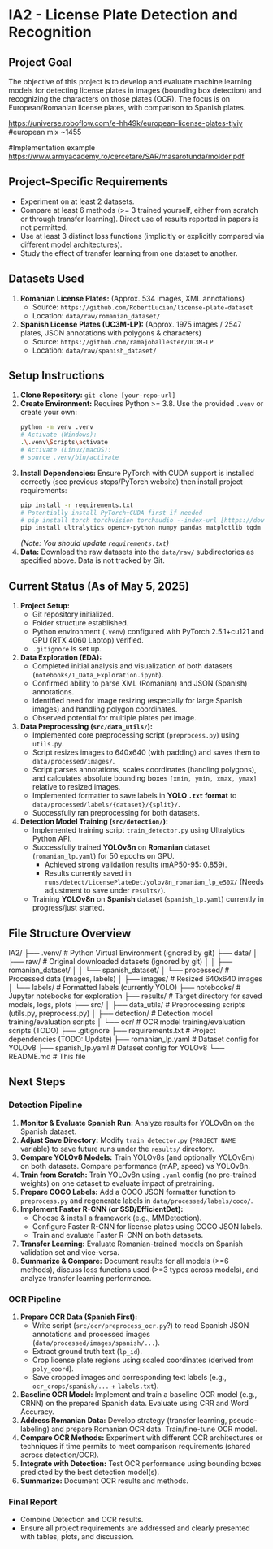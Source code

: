 ﻿# IA2 - License Plate Detection and Recognition

## Project Goal

The objective of this project is to develop and evaluate machine learning models for detecting license plates in images (bounding box detection) and recognizing the characters on those plates (OCR). The focus is on European/Romanian license plates, with comparison to Spanish plates.

https://universe.roboflow.com/e-hh49k/european-license-plates-tjviy #european mix ~1455

#Implementation example
https://www.armyacademy.ro/cercetare/SAR/masarotunda/molder.pdf

## Project-Specific Requirements

* Experiment on at least 2 datasets.
* Compare at least 6 methods (>= 3 trained yourself, either from scratch or through transfer learning). Direct use of results reported in papers is not permitted.
* Use at least 3 distinct loss functions (implicitly or explicitly compared via different model architectures).
* Study the effect of transfer learning from one dataset to another.

## Datasets Used

1.  **Romanian License Plates:** (Approx. 534 images, XML annotations)
    * Source: `https://github.com/RobertLucian/license-plate-dataset`
    * Location: `data/raw/romanian_dataset/`
2.  **Spanish License Plates (UC3M-LP):** (Approx. 1975 images / 2547 plates, JSON annotations with polygons & characters)
    * Source: `https://github.com/ramajoballester/UC3M-LP`
    * Location: `data/raw/spanish_dataset/`

## Setup Instructions

1.  **Clone Repository:** `git clone [your-repo-url]`
2.  **Create Environment:** Requires Python >= 3.8. Use the provided `.venv` or create your own:
    ```bash
    python -m venv .venv
    # Activate (Windows):
    .\.venv\Scripts\activate
    # Activate (Linux/macOS):
    # source .venv/bin/activate
    ```
3.  **Install Dependencies:** Ensure PyTorch with CUDA support is installed correctly (see previous steps/PyTorch website) then install project requirements:
    ```bash
    pip install -r requirements.txt
    # Potentially install PyTorch+CUDA first if needed
    # pip install torch torchvision torchaudio --index-url [https://download.pytorch.org/whl/cu121](https://download.pytorch.org/whl/cu121)
    pip install ultralytics opencv-python numpy pandas matplotlib tqdm Pillow # Add more as needed
    ```
    *(Note: You should update `requirements.txt`)*
4.  **Data:** Download the raw datasets into the `data/raw/` subdirectories as specified above. Data is not tracked by Git.

## Current Status (As of May 5, 2025)

1.  **Project Setup:**
    * Git repository initialized.
    * Folder structure established.
    * Python environment (`.venv`) configured with PyTorch 2.5.1+cu121 and GPU (RTX 4060 Laptop) verified.
    * `.gitignore` is set up.
2.  **Data Exploration (EDA):**
    * Completed initial analysis and visualization of both datasets (`notebooks/1_Data_Exploration.ipynb`).
    * Confirmed ability to parse XML (Romanian) and JSON (Spanish) annotations.
    * Identified need for image resizing (especially for large Spanish images) and handling polygon coordinates.
    * Observed potential for multiple plates per image.
3.  **Data Preprocessing (`src/data_utils/`):**
    * Implemented core preprocessing script (`preprocess.py`) using `utils.py`.
    * Script resizes images to 640x640 (with padding) and saves them to `data/processed/images/`.
    * Script parses annotations, scales coordinates (handling polygons), and calculates absolute bounding boxes `[xmin, ymin, xmax, ymax]` relative to resized images.
    * Implemented formatter to save labels in **YOLO `.txt` format** to `data/processed/labels/{dataset}/{split}/`.
    * Successfully ran preprocessing for both datasets.
4.  **Detection Model Training (`src/detection/`):**
    * Implemented training script `train_detector.py` using Ultralytics Python API.
    * Successfully trained **YOLOv8n** on **Romanian** dataset (`romanian_lp.yaml`) for 50 epochs on GPU.
        * Achieved strong validation results (mAP50-95: 0.859).
        * Results currently saved in `runs/detect/LicensePlateDet/yolov8n_romanian_lp_e50X/` (Needs adjustment to save under `results/`).
    * Training **YOLOv8n** on **Spanish** dataset (`spanish_lp.yaml`) currently in progress/just started.

## File Structure Overview
IA2/
├── .venv/              # Python Virtual Environment (ignored by git)
├── data/
│   ├── raw/            # Original downloaded datasets (ignored by git)
│   │   ├── romanian_dataset/
│   │   └── spanish_dataset/
│   └── processed/      # Processed data (images, labels)
│       ├── images/     # Resized 640x640 images
│       └── labels/     # Formatted labels (currently YOLO)
├── notebooks/          # Jupyter notebooks for exploration
├── results/            # Target directory for saved models, logs, plots
├── src/
│   ├── data_utils/     # Preprocessing scripts (utils.py, preprocess.py)
│   ├── detection/      # Detection model training/evaluation scripts
│   └── ocr/            # OCR model training/evaluation scripts (TODO)
├── .gitignore
├── requirements.txt    # Project dependencies (TODO: Update)
├── romanian_lp.yaml    # Dataset config for YOLOv8
├── spanish_lp.yaml     # Dataset config for YOLOv8
└── README.md           # This file

## Next Steps

### Detection Pipeline

1.  **Monitor & Evaluate Spanish Run:** Analyze results for YOLOv8n on the Spanish dataset.
2.  **Adjust Save Directory:** Modify `train_detector.py` (`PROJECT_NAME` variable) to save future runs under the `results/` directory.
3.  **Compare YOLOv8 Models:** Train YOLOv8s (and optionally YOLOv8m) on both datasets. Compare performance (mAP, speed) vs YOLOv8n.
4.  **Train from Scratch:** Train YOLOv8n using `.yaml` config (no pre-trained weights) on one dataset to evaluate impact of pretraining.
5.  **Prepare COCO Labels:** Add a COCO JSON formatter function to `preprocess.py` and regenerate labels in `data/processed/labels/coco/`.
6.  **Implement Faster R-CNN (or SSD/EfficientDet):**
    * Choose & install a framework (e.g., MMDetection).
    * Configure Faster R-CNN for license plates using COCO JSON labels.
    * Train and evaluate Faster R-CNN on both datasets.
7.  **Transfer Learning:** Evaluate Romanian-trained models on Spanish validation set and vice-versa.
8.  **Summarize & Compare:** Document results for all models (>=6 methods), discuss loss functions used (>=3 types across models), and analyze transfer learning performance.

### OCR Pipeline

1.  **Prepare OCR Data (Spanish First):**
    * Write script (`src/ocr/preprocess_ocr.py`?) to read Spanish JSON annotations and processed images (`data/processed/images/spanish/...`).
    * Extract ground truth text (`lp_id`).
    * Crop license plate regions using scaled coordinates (derived from `poly_coord`).
    * Save cropped images and corresponding text labels (e.g., `ocr_crops/spanish/...` + `labels.txt`).
2.  **Baseline OCR Model:** Implement and train a baseline OCR model (e.g., CRNN) on the prepared Spanish data. Evaluate using CRR and Word Accuracy.
3.  **Address Romanian Data:** Develop strategy (transfer learning, pseudo-labeling) and prepare Romanian OCR data. Train/fine-tune OCR model.
4.  **Compare OCR Methods:** Experiment with different OCR architectures or techniques if time permits to meet comparison requirements (shared across detection/OCR).
5.  **Integrate with Detection:** Test OCR performance using bounding boxes predicted by the best detection model(s).
6.  **Summarize:** Document OCR results and methods.

### Final Report

* Combine Detection and OCR results.
* Ensure all project requirements are addressed and clearly presented with tables, plots, and discussion.
